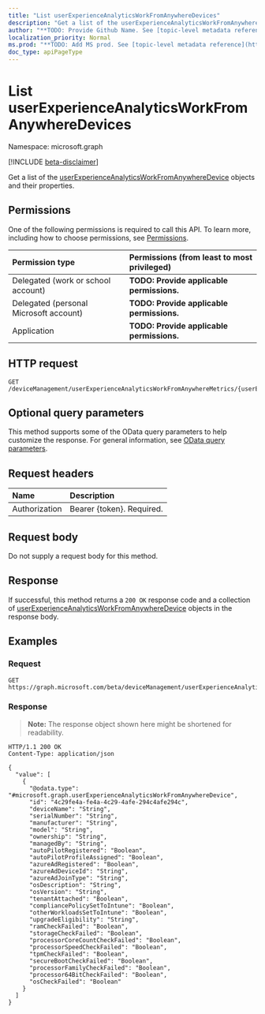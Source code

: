 ```yaml
---
title: "List userExperienceAnalyticsWorkFromAnywhereDevices"
description: "Get a list of the userExperienceAnalyticsWorkFromAnywhereDevice objects and their properties."
author: "**TODO: Provide Github Name. See [topic-level metadata reference](https://msgo.azurewebsites.net/add/document/guidelines/metadata.html#topic-level-metadata)**"
localization_priority: Normal
ms.prod: "**TODO: Add MS prod. See [topic-level metadata reference](https://msgo.azurewebsites.net/add/document/guidelines/metadata.html#topic-level-metadata)**"
doc_type: apiPageType
---
```


# List userExperienceAnalyticsWorkFromAnywhereDevices
Namespace: microsoft.graph

[!INCLUDE [beta-disclaimer](../../includes/beta-disclaimer.md)]

Get a list of the [userExperienceAnalyticsWorkFromAnywhereDevice](../resources/intune-userexperienceanalyticsworkfromanywheredevice.md) objects and their properties.

## Permissions
One of the following permissions is required to call this API. To learn more, including how to choose permissions, see [Permissions](/graph/permissions-reference).

|Permission type|Permissions (from least to most privileged)|
|:---|:---|
|Delegated (work or school account)|**TODO: Provide applicable permissions.**|
|Delegated (personal Microsoft account)|**TODO: Provide applicable permissions.**|
|Application|**TODO: Provide applicable permissions.**|

## HTTP request

<!-- {
  "blockType": "ignored"
}
-->
``` http
GET /deviceManagement/userExperienceAnalyticsWorkFromAnywhereMetrics/{userExperienceAnalyticsWorkFromAnywhereMetricId}/metricDevices
```

## Optional query parameters
This method supports some of the OData query parameters to help customize the response. For general information, see [OData query parameters](/graph/query-parameters).

## Request headers
|Name|Description|
|:---|:---|
|Authorization|Bearer {token}. Required.|

## Request body
Do not supply a request body for this method.

## Response

If successful, this method returns a `200 OK` response code and a collection of [userExperienceAnalyticsWorkFromAnywhereDevice](../resources/userexperienceanalyticsworkfromanywheredevice.md) objects in the response body.

## Examples

### Request
<!-- {
  "blockType": "request",
  "name": "list_userexperienceanalyticsworkfromanywheredevice"
}
-->
``` http
GET https://graph.microsoft.com/beta/deviceManagement/userExperienceAnalyticsWorkFromAnywhereMetrics/{userExperienceAnalyticsWorkFromAnywhereMetricId}/metricDevices
```


### Response
>**Note:** The response object shown here might be shortened for readability.
<!-- {
  "blockType": "response",
  "truncated": true,
  "@odata.type": "Collection(microsoft.graph.userExperienceAnalyticsWorkFromAnywhereDevice)"
}
-->
``` http
HTTP/1.1 200 OK
Content-Type: application/json

{
  "value": [
    {
      "@odata.type": "#microsoft.graph.userExperienceAnalyticsWorkFromAnywhereDevice",
      "id": "4c29fe4a-fe4a-4c29-4afe-294c4afe294c",
      "deviceName": "String",
      "serialNumber": "String",
      "manufacturer": "String",
      "model": "String",
      "ownership": "String",
      "managedBy": "String",
      "autoPilotRegistered": "Boolean",
      "autoPilotProfileAssigned": "Boolean",
      "azureAdRegistered": "Boolean",
      "azureAdDeviceId": "String",
      "azureAdJoinType": "String",
      "osDescription": "String",
      "osVersion": "String",
      "tenantAttached": "Boolean",
      "compliancePolicySetToIntune": "Boolean",
      "otherWorkloadsSetToIntune": "Boolean",
      "upgradeEligibility": "String",
      "ramCheckFailed": "Boolean",
      "storageCheckFailed": "Boolean",
      "processorCoreCountCheckFailed": "Boolean",
      "processorSpeedCheckFailed": "Boolean",
      "tpmCheckFailed": "Boolean",
      "secureBootCheckFailed": "Boolean",
      "processorFamilyCheckFailed": "Boolean",
      "processor64BitCheckFailed": "Boolean",
      "osCheckFailed": "Boolean"
    }
  ]
}
```


